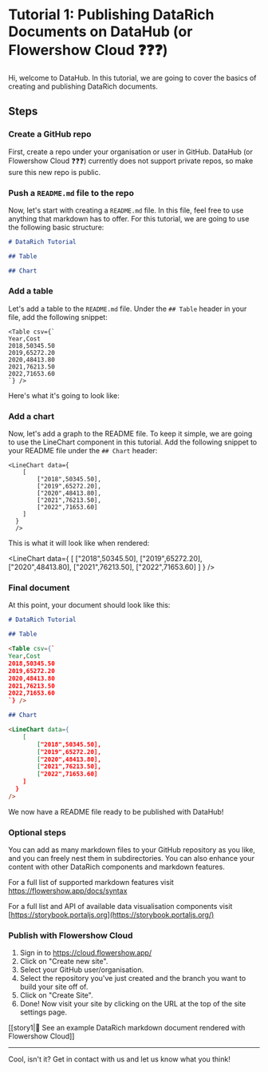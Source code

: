 # Tutorial 1: Publishing DataRich Documents on DataHub (or Flowershow Cloud ❓❓❓)

Hi, welcome to DataHub. In this tutorial, we are going to cover the basics of creating and publishing DataRich documents.

## Steps

### Create a GitHub repo

First, create a repo under your organisation or user in GitHub. DataHub (or Flowershow Cloud ❓❓❓) currently does not support private repos, so make sure this new repo is public.

### Push a `README.md` file to the repo

Now, let's start with creating a `README.md` file. In this file, feel free to use anything that markdown has to offer. For this tutorial, we are going to use the following basic structure:

```markdown
# DataRich Tutorial

## Table

## Chart
```

### Add a table

Let's add a table to the `README.md` file. Under the `## Table` header in your file, add the following snippet:

```
<Table csv={`
Year,Cost
2018,50345.50
2019,65272.20
2020,48413.80
2021,76213.50
2022,71653.60
`} />
```

Here's what it's going to look like:

<Table csv={`
Year,Cost
2018,50345.50
2019,65272.20
2020,48413.80
2021,76213.50
2022,71653.60
`} />

### Add a chart

Now, let's add a graph to the README file. To keep it simple, we are going to use the LineChart component in this tutorial. Add the following snippet to your README file under the `## Chart` header:

```
<LineChart data={
    [
        ["2018",50345.50],
        ["2019",65272.20],
        ["2020",48413.80],
        ["2021",76213.50],
        ["2022",71653.60]
    ]
  }
  />
```

This is what it will look like when rendered:

<LineChart data={
    [
        ["2018",50345.50],
        ["2019",65272.20],
        ["2020",48413.80],
        ["2021",76213.50],
        ["2022",71653.60]
    ]
  }
/>

### Final document

At this point, your document should look like this:

```markdown
# DataRich Tutorial

## Table

<Table csv={`
Year,Cost
2018,50345.50
2019,65272.20
2020,48413.80
2021,76213.50
2022,71653.60
`} />

## Chart

<LineChart data={
    [
        ["2018",50345.50],
        ["2019",65272.20],
        ["2020",48413.80],
        ["2021",76213.50],
        ["2022",71653.60]
    ]
  }
/>

```

We now have a README file ready to be published with DataHub!

### Optional steps

You can add as many markdown files to your GitHub repository as you like, and you can freely nest them in subdirectories. You can also enhance your content with other DataRich components and markdown features.

For a full list of supported markdown features visit https://flowershow.app/docs/syntax

For a full list and API of available data visualisation components visit [https://storybook.portaljs.org](https://storybook.portaljs.org/)

### Publish with Flowershow Cloud

1. Sign in to https://cloud.flowershow.app/
2. Click on "Create new site".
3. Select your GitHub user/organisation.
4. Select the repository you've just created and the branch you want to build your site off of.
5. Click on "Create Site".
6. Done! Now visit your site by clicking on the URL at the top of the site settings page.

[[story1|👀 See an example DataRich markdown document rendered with Flowershow Cloud]]
___

Cool, isn't it? Get in contact with us and let us know what you think!
